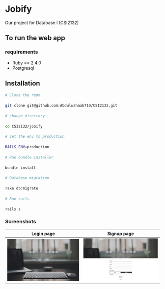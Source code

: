 
# Jobify
Our project for Database I (CSI2132)
## To run the web app
### requirements
- Ruby == 2.4.0
- Postgresql

Installation
---
```bash
# Clone the repo

git clone git@github.com:Abdulwahaab710/CSI2132.git

# change directory

cd CSI2132/jobify

# Set the env to production

RAILS_ENV=production

# Run bundle installer

bundle install

# Database migration

rake db:migrate

# Run rails

rails s
```

### Screenshots

| Login page | Signup page |
| ----------- | ---------- |
| ![Alt text](https://raw.githubusercontent.com/Abdulwahaab710/CSI2132/master/screenshots/Login.png) |  ![Alt text](https://raw.githubusercontent.com/Abdulwahaab710/CSI2132/master/screenshots/signup.png) |


